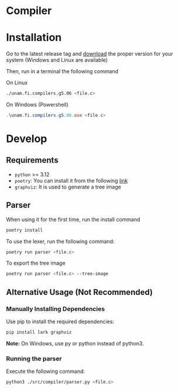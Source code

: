 # Compiler

# Installation

Go to the latest release tag and [download](https://github.com/LuisQuintana23/compiler/releases) the proper version for your system (Windows and Linux are available)

Then, run in a terminal the following command

On Linux

```bash
./unam.fi.compilers.g5.06 <file.c>
```

On Windows (Powershell)

```ps1
.\unam.fi.compilers.g5.06.exe <file.c>
```

# Develop

## Requirements
- `python` >= 3.12
- `poetry`: You can install it from the following [link](https://python-poetry.org/docs/#installing-with-the-official-installer)
- `graphviz`: It is used to generate a tree image

## Parser

When using it for the first time, run the install command

```bash
poetry install
```

To use the lexer, run the following command:  

```bash
poetry run parser <file.c>
```

To export the tree image

```bash
poetry run parser <file.c> --tree-image
```


## Alternative Usage (Not Recommended)

### Manually Installing Dependencies  

Use pip to install the required dependencies:  

```bash
pip install lark graphviz
```

**Note:** On Windows, use py or python instead of python3.  

### Running the parser  

Execute the following command:  

```bash
python3 ./src/compiler/parser.py <file.c>
```
